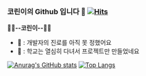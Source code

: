 ### 코린이의 Github 입니다 👋  [![Hits](https://hits.seeyoufarm.com/api/count/incr/badge.svg?url=https%3A%2F%2Fgithub.com%2Foh4842%2Fhit-counter&count_bg=%2379C83D&title_bg=%23000000&icon=discord.svg&icon_color=%23FFFFFF&title=hits&edge_flat=false)](https://hits.seeyoufarm.com)

<!--
**oh4842/oh4842** is a ✨ _special_ ✨ repository because its `README.md` (this file) appears on your GitHub profile.

Here are some ideas to get you started:

- 🔭 I’m currently working on ...
- 🌱 I’m currently learning ...
- 👯 I’m looking to collaborate on ...
- 🤔 I’m looking for help with ...
- 💬 Ask me about ...
- 📫 How to reach me: ...
- 😄 Pronouns: ...
- ⚡ Fun fact: ...
-->
**🌱🌱--코린이--🌱🌱**
  - 💬 : 개발자의 진로를 아직 못 정했어요
  - 💬 : 학교는 열심히 다녀서 프로젝트만 만들었네요


[![Anurag's GitHub stats](https://github-readme-stats.vercel.app/api?username=oh4842)](https://github.com/oh4842/github-readme-stats)
[![Top Langs](https://github-readme-stats.vercel.app/api/top-langs/?username=oh4842&layout=compact)](https://github.com/oh4842/github-readme-stats)


